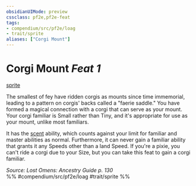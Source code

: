 ```yaml
---
obsidianUIMode: preview
cssclass: pf2e,pf2e-feat
tags:
- compendium/src/pf2e/loag
- trait/sprite
aliases: ["Corgi Mount"]
---
```

# Corgi Mount  *Feat 1*  
[sprite](../../rules/traits/sprite-b1.md)  


The smallest of fey have ridden corgis as mounts since time immemorial, leading to a pattern on corgis' backs called a "faerie saddle." You have formed a magical connection with a corgi that can serve as your mount. Your corgi familiar is Small rather than Tiny, and it's appropriate for use as your mount, unlike most familiars.

It has the [scent](../../rules/abilities/scent.md) ability, which counts against your limit for familiar and master abilities as normal. Furthermore, it can never gain a familiar ability that grants it any Speeds other than a land Speed. If you're a pixie, you can't ride a corgi due to your Size, but you can take this feat to gain a corgi familiar.

*Source: Lost Omens: Ancestry Guide p. 130*  
%% #compendium/src/pf2e/loag #trait/sprite %%